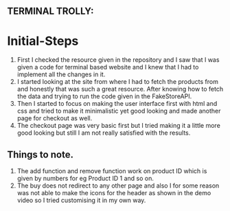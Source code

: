 ## TERMINAL TROLLY:

# Initial-Steps
1. First I checked the resource given in the repository and I saw that I was given a code for terminal based website and I knew that I had to implement all the changes in it.
2. I started looking at the site from where I  had to fetch the products from and honestly that was such a great resource. After knowing how to fetch the data and trying to run the code given in the FakeStoreAPI.
3. Then I started to focus on making the user interface first with html and css and tried to make it minimalistic yet good looking and made another page for checkout as well.
4. The checkout page was very basic first but I tried making it a little more good looking but still I am not really satisfied with the results.

## Things to note.
1. The add function and remove function work on product ID which is given by numbers for eg Product ID 1 and so on.
2. The buy does not redirect to any other page and also I for some reason was not able to make the icons for the header as shown in the demo video so I tried customising it in my own way.
   

